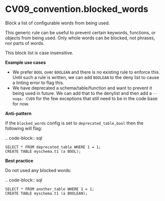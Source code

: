 # CV09_convention.blocked_words

Block a list of configurable words from being used.

This generic rule can be useful to prevent certain keywords, functions, or objects
from being used. Only whole words can be blocked, not phrases, nor parts of words.

This block list is case insensitive.

**Example use cases**

* We prefer ``BOOL`` over ``BOOLEAN`` and there is no existing rule to enforce
  this. Until such a rule is written, we can add ``BOOLEAN`` to the deny list
  to cause a linting error to flag this.
* We have deprecated a schema/table/function and want to prevent it being used
  in future. We can add that to the denylist and then add a ``-- noqa: CV09`` for
  the few exceptions that still need to be in the code base for now.

**Anti-pattern**

If the ``blocked_words`` config is set to ``deprecated_table,bool`` then the
following will flag:

.. code-block:: sql

    SELECT * FROM deprecated_table WHERE 1 = 1;
    CREATE TABLE myschema.t1 (a BOOL);

**Best practice**

Do not used any blocked words:

.. code-block:: sql

    SELECT * FROM another_table WHERE 1 = 1;
    CREATE TABLE myschema.t1 (a BOOLEAN);
